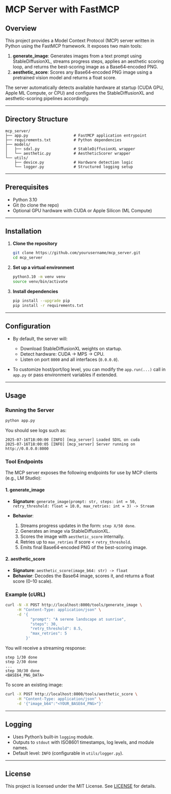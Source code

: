 # MCP Server with FastMCP

## Overview

This project provides a Model Context Protocol (MCP) server written in Python using the FastMCP framework. It exposes two main tools:

1. **generate\_image**: Generates images from a text prompt using StableDiffusionXL, streams progress steps, applies an aesthetic scoring loop, and returns the best-scoring image as a Base64‑encoded PNG.
2. **aesthetic\_score**: Scores any Base64‑encoded PNG image using a pretrained vision model and returns a float score.

The server automatically detects available hardware at startup (CUDA GPU, Apple ML Compute, or CPU) and configures the StableDiffusionXL and aesthetic-scoring pipelines accordingly.

---

## Directory Structure

```
mcp_server/
├── app.py                    # FastMCP application entrypoint
├── requirements.txt          # Python dependencies
├── models/
│   ├── sdxl.py               # StableDiffusionXL wrapper
│   └── aesthetic.py          # AestheticScorer wrapper
└── utils/
    ├── device.py             # Hardware detection logic
    └── logger.py             # Structured logging setup
```

---

## Prerequisites

* Python 3.10
* Git (to clone the repo)
* Optional GPU hardware with CUDA or Apple Silicon (ML Compute)

---

## Installation

1. **Clone the repository**

   ```bash
   git clone https://github.com/yourusername/mcp_server.git
   cd mcp_server
   ```

2. **Set up a virtual environment**

   ```bash
   python3.10 -m venv venv
   source venv/bin/activate
   ```

3. **Install dependencies**

   ```bash
   pip install --upgrade pip
   pip install -r requirements.txt
   ```

---

## Configuration

* By default, the server will:

  * Download StableDiffusionXL weights on startup.
  * Detect hardware: CUDA → MPS → CPU.
  * Listen on port `8000` and all interfaces (`0.0.0.0`).

* To customize host/port/log level, you can modify the `app.run(...)` call in `app.py` or pass environment variables if extended.

---

## Usage

### Running the Server

```bash
python app.py
```

You should see logs such as:

```
2025-07-16T18:00:00 [INFO] [mcp_server] Loaded SDXL on cuda
2025-07-16T18:00:05 [INFO] [mcp_server] Server running on http://0.0.0.0:8000
```

### Tool Endpoints

The MCP server exposes the following endpoints for use by MCP clients (e.g., LM Studio):

#### 1. generate\_image

* **Signature**: `generate_image(prompt: str, steps: int = 50, retry_threshold: float = 10.0, max_retries: int = 3) -> Stream`
* **Behavior**:

  1. Streams progress updates in the form: `step X/50 done`.
  2. Generates an image via StableDiffusionXL.
  3. Scores the image with `aesthetic_score` internally.
  4. Retries up to `max_retries` if score < `retry_threshold`.
  5. Emits final Base64‑encoded PNG of the best-scoring image.

#### 2. aesthetic\_score

* **Signature**: `aesthetic_score(image_b64: str) -> float`
* **Behavior**: Decodes the Base64 image, scores it, and returns a float score (0–10 scale).

### Example (cURL)

```bash
curl -N -X POST http://localhost:8000/tools/generate_image \
     -H "Content-Type: application/json" \
     -d '{
           "prompt": "A serene landscape at sunrise",
           "steps": 30,
           "retry_threshold": 8.5,
           "max_retries": 5
         }'
```

You will receive a streaming response:

```
step 1/30 done
step 2/30 done
...
step 30/30 done
<BASE64_PNG_DATA>
```

To score an existing image:

```bash
curl -X POST http://localhost:8000/tools/aesthetic_score \
     -H "Content-Type: application/json" \
     -d '{"image_b64":"<YOUR_BASE64_PNG>"}'
```

---

## Logging

* Uses Python’s built‑in `logging` module.
* Outputs to `stdout` with ISO8601 timestamps, log levels, and module names.
* Default level: `INFO` (configurable in `utils/logger.py`).

---

## License

This project is licensed under the MIT License. See [LICENSE](LICENSE) for details.
